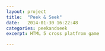 ```yaml
---
layout: project
title:  "Peek & Seek"
date:   2014-01-30 16:22:48
categories: peekandseek
excerpt: HTML 5 cross platfrom game

---
```

